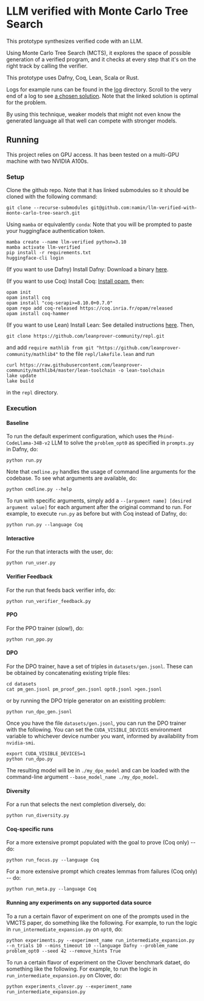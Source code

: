 # LLM verified with Monte Carlo Tree Search

This prototype synthesizes verified code with an LLM.

Using Monte Carlo Tree Search (MCTS), it explores the space of possible generation of a verified program, and it checks at every step that it's on the right track by calling the verifier.

This prototype uses Dafny, Coq, Lean, Scala or Rust.

Logs for example runs can be found in the [log](log) directory.
Scroll to the very end of a log to see [a chosen solution](https://github.com/namin/llm-verified-with-monte-carlo-tree-search/blob/main/log/opt0_alt.txt#L7661).
Note that the linked solution is optimal for the problem.

By using this technique, weaker models that might not even know the generated language all that well can compete with stronger models.

## Running

This project relies on GPU access. It has been tested on a multi-GPU machine with two NVIDIA A100s.

### Setup

Clone the github repo. Note that it has linked submodules so it should be cloned with the following command:
```
git clone --recurse-submodules git@github.com:namin/llm-verified-with-monte-carlo-tree-search.git
```

Using `mamba` or equivalently `conda`:
Note that you will be prompted to paste your huggingface authentication token.
```
mamba create --name llm-verified python=3.10
mamba activate llm-verified
pip install -r requirements.txt
huggingface-cli login
```

(If you want to use Dafny) Install Dafny: Download a binary [here](https://github.com/dafny-lang/dafny/releases/latest).

(If you want to use Coq) Install Coq: [Install opam](https://opam.ocaml.org/doc/Install.html), then:

```
opam init
opam install coq
opam install "coq-serapi>=8.10.0+0.7.0"
opam repo add coq-released https://coq.inria.fr/opam/released
opam install coq-hammer
```

(If you want to use Lean) Install Lean: See detailed instructions [here](https://leanprover-community.github.io/get_started.html). Then,

```
git clone https://github.com/leanprover-community/repl.git
```

and add `require mathlib from git "https://github.com/leanprover-community/mathlib4"` to the file `repl/lakefile.lean` and run

```
curl https://raw.githubusercontent.com/leanprover-community/mathlib4/master/lean-toolchain -o lean-toolchain
lake update
lake build
```

in the `repl` directory.

### Execution

#### Baseline

To run the default experiment configuration, which uses the `Phind-CodeLlama-34B-v2` LLM to solve the `problem_opt0` as specified in `prompts.py` in Dafny, do:

```
python run.py
```

Note that `cmdline.py` handles the usage of command line arguments for the codebase. To see what arguments are available, do:

```
python cmdline.py --help
```

To run with specific arguments, simply add a `--[argument name] [desired argument value]` for each argument after the original command to run. For example, to execute `run.py` as before but with Coq instead of Dafny, do:

```
python run.py --language Coq
```

#### Interactive

For the run that interacts with the user, do:

```
python run_user.py
```

#### Verifier Feedback

For the run that feeds back verifier info, do:

```
python run_verifier_feedback.py
```

#### PPO

For the PPO trainer (slow!), do:

```
python run_ppo.py
```

#### DPO

For the DPO trainer, have a set of triples in `datasets/gen.jsonl`.
These can be obtained by concatenating existing triple files:

```
cd datasets
cat pm_gen.jsonl pm_proof_gen.jsonl opt0.jsonl >gen.jsonl 
```

or by running the DPO triple generator on an existiting problem:
```
python run_dpo_gen.jsonl
```

Once you have the file `datasets/gen.jsonl`, you can run the DPO trainer with the following.
You can set the `CUDA_VISIBLE_DEVICES` environment variable to whichever device number you want, informed by availability from `nvidia-smi`.
```
export CUDA_VISIBLE_DEVICES=1
python run_dpo.py
```

The resulting model will be in `./my_dpo_model` and can be loaded with the command-line argument `--base_model_name ./my_dpo_model`.

#### Diversity

For a run that selects the next completion diversely, do:

```
python run_diversity.py
```

#### Coq-specific runs

For a more extensive prompt populated with the goal to prove (Coq only) -- do:

```
python run_focus.py --language Coq
```

For a more extensive prompt which creates lemmas from failures (Coq only) -- do:

```
python run_meta.py --language Coq
```
#### Running any experiments on any supported data source

To a run a certain flavor of experiment on one of the prompts used in the VMCTS paper, do something like the following. For example, to run the logic in `run_intermediate_expansion.py` on `opt0`, do:
```
python experiments.py --experiment_name run_intermediate_expansion.py --n_trials 10 --mins_timeout 10 --language Dafny --problem_name problem_opt0 --seed 42 --remove_hints True
```

To run a certain flavor of experiment on the Clover benchmark dataet, do something like the following. For example, to run the logic in `run_intermediate_expansion.py` on Clover, do:
```
python experiments_clover.py --experiment_name run_intermediate_expansion.py
```
